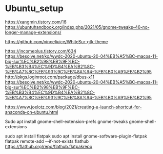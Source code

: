 # Ubuntu_setup  

https://xangmin.tistory.com/16  
https://ubuntuhandbook.org/index.php/2021/05/gnome-tweaks-40-no-longer-manage-extensions/  

https://github.com/vinceliuice/WhiteSur-gtk-theme  

https://incomeplus.tistory.com/634  
https://besolve.net/ko/wwdc-2020-ubuntu-20-04%EB%A5%BC-macos-11-big-sur%EC%B2%98%EB%9F%BC-%EB%B3%B4%EC%9D%B4%EA%B2%8C-%EB%A7%8C%EB%93%9C%EB%8A%94-%EB%B0%A9%EB%B2%95  
http://pkgs.loginroot.com/package/dbus-x11  
https://besolve.net/ko/wwdc-2020-ubuntu-20-04%EB%A5%BC-macos-11-big-sur%EC%B2%98%EB%9F%BC-%EB%B3%B4%EC%9D%B4%EA%B2%8C-%EB%A7%8C%EB%93%9C%EB%8A%94-%EB%B0%A9%EB%B2%95  


https://www.joelotz.com/blog/2021/creating-a-launch-shortcut-for-anaconda-on-ubuntu.html





Sudo apt install
gnome-shell-extension-prefs
gnome-tweaks
gnome-shell-extensions


sudo apt install flatpak
sudo apt install gnome-software-plugin-flatpak
flatpak remote-add --if-not-exists flathub https://flathub.org/repo/flathub.flatpakrepo
